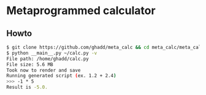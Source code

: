 # Metaprogrammed calculator

## Howto

```bash
$ git clone https://github.com/ghadd/meta_calc && cd meta_calc/meta_calc
$ python __main__.py ~/calc.py -v
File path: /home/ghadd/calc.py
File size: 5.6 MB
Took now to render and save
Running generated script (ex. 1.2 + 2.4)
>>> -1 * 5
Result is -5.0.
```
